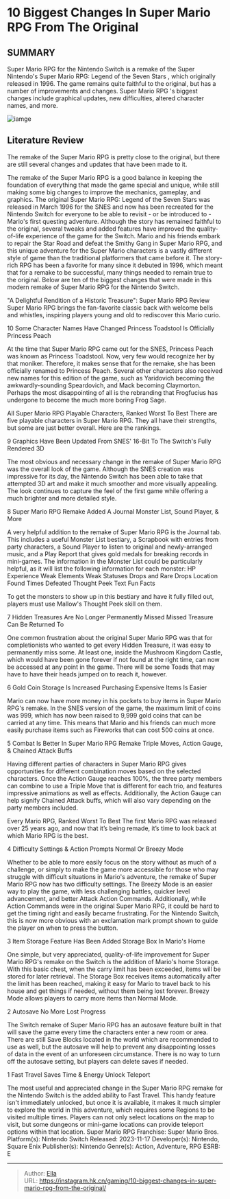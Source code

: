 # 10 Biggest Changes In Super Mario RPG From The Original


## SUMMARY 


Super Mario RPG
 for the Nintendo Switch is a remake of the Super Nintendo&#39;s 
Super Mario RPG: Legend of the Seven Stars
, which originally released in 1996. 
 The game remains quite faithful to the original, but has a number of improvements and changes. 
Super Mario RPG
&#39;s biggest changes include graphical updates, new difficulties, altered character names, and more. 

![iamge](https://static1.srcdn.com/wordpress/wp-content/uploads/2023/11/_1-10-biggest-changes-in-super-mario-rpg-from-the-original.jpg)

## Literature Review

The remake of the Super Mario RPG is pretty close to the original, but there are still several changes and updates that have been made to it.




The remake of the Super Mario RPG is a good balance in keeping the foundation of everything that made the game special and unique, while still making some big changes to improve the mechanics, gameplay, and graphics. The original Super Mario RPG: Legend of the Seven Stars was released in March 1996 for the SNES and now has been recreated for the Nintendo Switch for everyone to be able to revisit - or be introduced to - Mario&#39;s first questing adventure. Although the story has remained faithful to the original, several tweaks and added features have improved the quality-of-life experience of the game for the Switch.
Mario and his friends embark to repair the Star Road and defeat the Smithy Gang in Super Mario RPG, and this unique adventure for the Super Mario characters is a vastly different style of game than the traditional platformers that came before it. The story-rich RPG has been a favorite for many since it debuted in 1996, which meant that for a remake to be successful, many things needed to remain true to the original. Below are ten of the biggest changes that were made in this modern remake of Super Mario RPG for the Nintendo Switch.
            
 
 &#34;A Delightful Rendition of a Historic Treasure&#34;: Super Mario RPG Review 
Super Mario RPG brings the fan-favorite classic back with welcome bells and whistles, inspiring players young and old to rediscover this Mario curio.












 








 10  Some Character Names Have Changed 
Princess Toadstool Is Officially Princess Peach
        

At the time that Super Mario RPG came out for the SNES, Princess Peach was known as Princess Toadstool. Now, very few would recognize her by that moniker. Therefore, it makes sense that for the remake, she has been officially renamed to Princess Peach.
Several other characters also received new names for this edition of the game, such as Yaridovich becoming the awkwardly-sounding Speardovich, and Mack becoming Claymorton. Perhaps the most disappointing of all is the rebranding that Frogfucius has undergone to become the much more boring Frog Sage.
            
 
 All Super Mario RPG Playable Characters, Ranked Worst To Best 
There are five playable characters in Super Mario RPG. They all have their strengths, but some are just better overall. Here are the rankings.








 9  Graphics Have Been Updated 
From SNES&#39; 16-Bit To The Switch&#39;s Fully Rendered 3D


 







The most obvious and necessary change in the remake of Super Mario RPG was the overall look of the game. Although the SNES creation was impressive for its day, the Nintendo Switch has been able to take that attempted 3D art and make it much smoother and more visually appealing. The look continues to capture the feel of the first game while offering a much brighter and more detailed style.





 8  Super Mario RPG Remake Added A Journal 
Monster List, Sound Player, &amp; More
        

A very helpful addition to the remake of Super Mario RPG is the Journal tab. This includes a useful Monster List bestiary, a Scrapbook with entries from party characters, a Sound Player to listen to original and newly-arranged music, and a Play Report that gives gold medals for breaking records in mini-games.
The information in the Monster List could be particularly helpful, as it will list the following information for each monster:
 HP 
 Experience 
 Weak Elements 
 Weak Statuses 
 Drops and Rare Drops 
 Location Found 
 Times Defeated 
 Thought Peek Text 
 Fun Facts 

To get the monsters to show up in this bestiary and have it fully filled out, players must use Mallow&#39;s Thought Peek skill on them. 






 7  Hidden Treasures Are No Longer Permanently Missed 
Missed Treasure Can Be Returned To
        

One common frustration about the original Super Mario RPG was that for completionists who wanted to get every Hidden Treasure, it was easy to permanently miss some. At least one, inside the Mushroom Kingdom Castle, which would have been gone forever if not found at the right time, can now be accessed at any point in the game. There will be some Toads that may have to have their heads jumped on to reach it, however.





 6  Gold Coin Storage Is Increased 
Purchasing Expensive Items Is Easier
        

Mario can now have more money in his pockets to buy items in Super Mario RPG&#39;s remake. In the SNES version of the game, the maximum limit of coins was 999, which has now been raised to 9,999 gold coins that can be carried at any time. This means that Mario and his friends can much more easily purchase items such as Fireworks that can cost 500 coins at once.





 5  Combat Is Better In Super Mario RPG Remake 
Triple Moves, Action Gauge, &amp; Chained Attack Buffs


 







Having different parties of characters in Super Mario RPG gives opportunities for different combination moves based on the selected characters. Once the Action Gauge reaches 100%, the three party members can combine to use a Triple Move that is different for each trio, and features impressive animations as well as effects. Additionally, the Action Gauge can help signify Chained Attack buffs, which will also vary depending on the party members included.
            
 
 Every Mario RPG, Ranked Worst To Best 
The first Mario RPG was released over 25 years ago, and now that it’s being remade, it’s time to look back at which Mario RPG is the best.








 4  Difficulty Settings &amp; Action Prompts 
Normal Or Breezy Mode


 







Whether to be able to more easily focus on the story without as much of a challenge, or simply to make the game more accessible for those who may struggle with difficult situations in Mario&#39;s adventure, the remake of Super Mario RPG now has two difficulty settings. The Breezy Mode is an easier way to play the game, with less challenging battles, quicker level advancement, and better Attack Action Commands. Additionally, while Action Commands were in the original Super Mario RPG, it could be hard to get the timing right and easily became frustrating. For the Nintendo Switch, this is now more obvious with an exclamation mark prompt shown to guide the player on when to press the button.





 3  Item Storage Feature Has Been Added 
Storage Box In Mario&#39;s Home
        

One simple, but very appreciated, quality-of-life improvement for Super Mario RPG&#39;s remake on the Switch is the addition of Mario&#39;s home Storage. With this basic chest, when the carry limit has been exceeded, items will be stored for later retrieval. The Storage Box receives items automatically after the limit has been reached, making it easy for Mario to travel back to his house and get things if needed, without them being lost forever.
Breezy Mode allows players to carry more items than Normal Mode. 






 2  Autosave 
No More Lost Progress
        

The Switch remake of Super Mario RPG has an autosave feature built in that will save the game every time the characters enter a new room or area. There are still Save Blocks located in the world which are recommended to use as well, but the autosave will help to prevent any disappointing losses of data in the event of an unforeseen circumstance. There is no way to turn off the autosave setting, but players can delete saves if needed.





 1  Fast Travel Saves Time &amp; Energy 
Unlock Teleport


 







The most useful and appreciated change in the Super Mario RPG remake for the Nintendo Switch is the added ability to Fast Travel. This handy feature isn&#39;t immediately unlocked, but once it is available, it makes it much simpler to explore the world in this adventure, which requires some Regions to be visited multiple times. Players can not only select locations on the map to visit, but some dungeons or mini-game locations can provide teleport options within that location.
               Super Mario RPG   Franchise:   Super Mario Bros.    Platform(s):   Nintendo Switch    Released:   2023-11-17    Developer(s):   Nintendo, Square Enix    Publisher(s):   Nintendo    Genre(s):   Action, Adventure, RPG    ESRB:   E      

---

> Author: [Ella](https://instagram.hk.cn/)  
> URL: https://instagram.hk.cn/gaming/10-biggest-changes-in-super-mario-rpg-from-the-original/  

